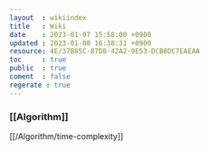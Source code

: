 ```yaml
---
layout  : wikiindex
title   : Wiki
date    : 2023-01-07 15:58:00 +0900
updated : 2023-01-08 16:38:31 +0900
resource: 4E/37B85C-87D8-42A2-9E53-DCB8DC7EAEAA
toc     : true
public  : true
coment  : false 
regerate : true
---
```

### [[Algorithm]]

[[/Algorithm/time-complexity]]
